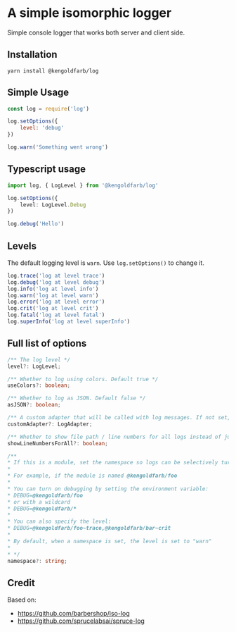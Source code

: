 # A simple isomorphic logger

Simple console logger that works both server and client side.

## Installation

```
yarn install @kengoldfarb/log
```

## Simple Usage

```js
const log = require('log')

log.setOptions({
	level: 'debug'
})

log.warn('Something went wrong')
```

## Typescript usage

```ts
import log, { LogLevel } from '@kengoldfarb/log'

log.setOptions({
	level: LogLevel.Debug
})

log.debug('Hello')
```

## Levels

The default logging level is `warn`. Use `log.setOptions()` to change it.

```js
log.trace('log at level trace')
log.debug('log at level debug')
log.info('log at level info')
log.warn('log at level warn')
log.error('log at level error')
log.crit('log at level crit')
log.fatal('log at level fatal')
log.superInfo('log at level superInfo')
```

## Full list of options

```ts
/** The log level */
level?: LogLevel;

/** Whether to log using colors. Default true */
useColors?: boolean;

/** Whether to log as JSON. Default false */
asJSON?: boolean;

/** A custom adapter that will be called with log messages. If not set, console.log is used */
customAdapter?: LogAdapter;

/** Whether to show file path / line numbers for all logs instead of just debug and trace. Enabling this will incur a slight performance penalty. */
showLineNumbersForAll?: boolean;

/**
* If this is a module, set the namespace so logs can be selectively turned on.
*
* For example, if the module is named @kengoldfarb/foo
*
* You can turn on debugging by setting the environment variable:
* DEBUG=@kengoldfarb/foo
* or with a wildcard
* DEBUG=@kengoldfarb/*
*
* You can also specify the level:
* DEBUG=@kengoldfarb/foo~trace,@kengoldfarb/bar~crit
*
* By default, when a namespace is set, the level is set to "warn"
*
* */
namespace?: string;
```



## Credit

Based on:

- https://github.com/barbershop/iso-log
- https://github.com/sprucelabsai/spruce-log
